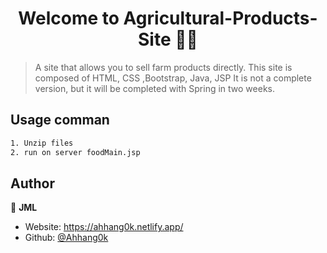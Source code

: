 <h1 align="center">Welcome to Agricultural-Products-Site 👩‍🌾</h1>
<p>
</p>

>A site that allows you to sell farm products directly. This site is composed of HTML, CSS ,Bootstrap, Java, JSP
>It is not a complete version, but it will be completed with Spring in two weeks.

## Usage comman

```sh
1. Unzip files
2. run on server foodMain.jsp
```

## Author

👤 **JML**

* Website:  https://ahhang0k.netlify.app/
* Github: [@Ahhang0k](https://github.com/Ahhang0k)
